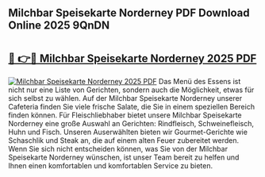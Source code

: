 ## Milchbar Speisekarte Norderney PDF Download Online 2025 9QnDN

# <h2><a href="http://gccd8o.nevu.top/?p=Milchbar+Speisekarte+Norderney">🔗 👉🔴 Milchbar Speisekarte Norderney 2025 PDF</a></h2>

[![Milchbar Speisekarte Norderney 2025 PDF](https://i.imgur.com/dBaPXMq.png)](http://gccd8o.nevu.top/?p=Milchbar+Speisekarte+Norderney)
Das Menü des Essens ist nicht nur eine Liste von Gerichten, sondern auch die Möglichkeit, etwas für sich selbst zu wählen. Auf der Milchbar Speisekarte Norderney unserer Cafeteria finden Sie viele frische Salate, die Sie in einem speziellen Bereich finden können. Für Fleischliebhaber bietet unsere Milchbar Speisekarte Norderney eine große Auswahl an Gerichten: Rindfleisch, Schweinefleisch, Huhn und Fisch. Unseren Auserwählten bieten wir Gourmet-Gerichte wie Schaschlik und Steak an, die auf einem alten Feuer zubereitet werden. Wenn Sie sich nicht entscheiden können, was Sie von der Milchbar Speisekarte Norderney wünschen, ist unser Team bereit zu helfen und Ihnen einen komfortablen und komfortablen Service zu bieten.
